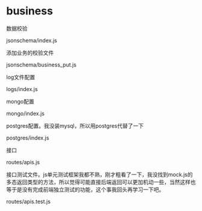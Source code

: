 # business

数据校验

jsonschema/index.js

添加业务的校验文件

jsonschema/business_put.js

log文件配置

logs/index.js

mongo配置

mongo/index.js

postgres配置。我没装mysql，所以用postgres代替了一下

postgres/index.js


接口

routes/apis.js

接口测试文件。js单元测试框架我都不熟，刚才粗看了一下，我没找到mock.js的多态返回类型的方法，所以觉得可能直接后端返回可以更加机动一些，当然这样也等于是没有完成前端独立测试的功能，这个事我回头再学习一下吧。

routes/apis.test.js